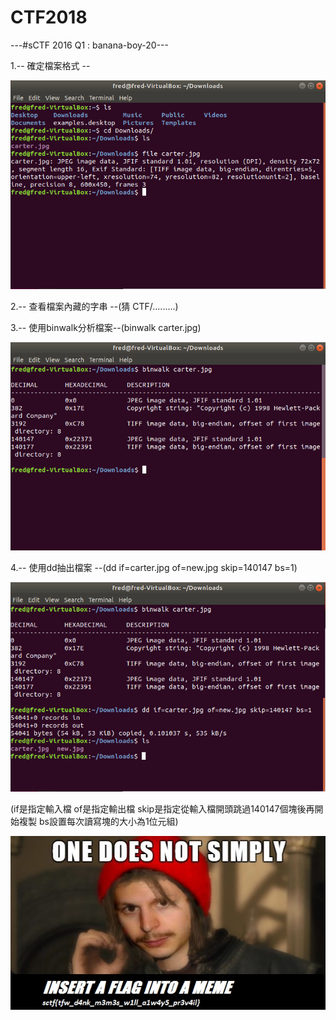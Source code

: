 # CTF2018
---#sCTF 2016 Q1 : banana-boy-20---



1.-- 確定檔案格式 --

![圖片](pic/file.png)


2.-- 查看檔案內藏的字串 --(猜 CTF/.........)



3.-- 使用binwalk分析檔案--(binwalk carter.jpg)

![圖片](pic/binwalk.png)



4.-- 使用dd抽出檔案 --(dd if=carter.jpg of=new.jpg skip=140147 bs=1)

![圖片](pic/dd.png)


(if是指定輸入檔
 of是指定輸出檔
 skip是指定從輸入檔開頭跳過140147個塊後再開始複製
 bs設置每次讀寫塊的大小為1位元組)



![圖片](pic/new.jpg)
